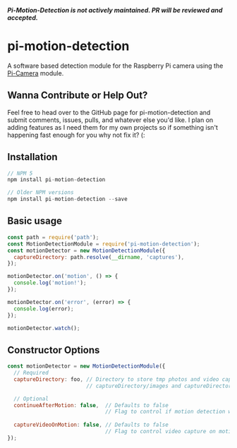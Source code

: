 __*Pi-Motion-Detection is not actively maintained. PR will be reviewed and accepted.*__

# pi-motion-detection
A software based detection module for the Raspberry Pi camera using the [Pi-Camera](https://www.npmjs.com/package/pi-camera) module.

## Wanna Contribute or Help Out?
Feel free to head over to the GitHub page for pi-motion-detection and submit comments, issues, pulls, and whatever else you'd like. I plan on adding features as I need them for my own projects so if something isn't happening fast enough for you why not fix it? (:

## Installation
```javascript
// NPM 5
npm install pi-motion-detection

// Older NPM versions
npm install pi-motion-detection --save
```

## Basic usage
```javascript
const path = require('path');
const MotionDetectionModule = require('pi-motion-detection');
const motionDetector = new MotionDetectionModule({
  captureDirectory: path.resolve(__dirname, 'captures'),
});

motionDetector.on('motion', () => {
  console.log('motion!');
});

motionDetector.on('error', (error) => {
  console.log(error);
});

motionDetector.watch();
```

## Constructor Options
```javascript
const motionDetector = new MotionDetectionModule({
  // Required
  captureDirectory: foo, // Directory to store tmp photos and video captures. Those will be written into
                         // captureDirectory/images and captureDirectory/videos respectively

  // Optional
  continueAfterMotion: false,  // Defaults to false
                               // Flag to control if motion detection will continue after detection
  
  captureVideoOnMotion: false, // Defaults to false
                               // Flag to control video capture on motion detection
});
```
